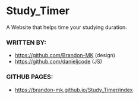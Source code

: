 # Study_Timer
A Website that helps time your studying duration.

### WRITTEN BY:
- https://github.com/Brandon-MK (design)
- https://github.com/danieljcode (JS)


### GITHUB PAGES:
- https://brandon-mk.github.io/Study_Timer/index
